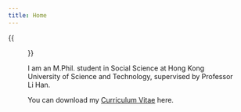 ```yaml
---
title: Home
---
```



{{<figure src="/media/photo.png" width="450">}}

I am an M.Phil. student in Social Science at Hong Kong University of Science and Technology, supervised by Professor Li Han.



You can download my [Curriculum Vitae](https://dupractice.github.io/files/cv_du.pdf) here.

